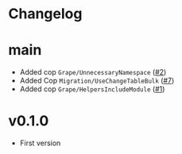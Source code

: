 # Changelog

# main

* Added cop `Grape/UnnecessaryNamespace` ([#2](https://github.com/petalmd/rubocop-petal/pull/2))
* Added Cop `Migration/UseChangeTableBulk` ([#7](https://github.com/petalmd/rubocop-petal/pull/7))
* Added cop `Grape/HelpersIncludeModule` ([#1](https://github.com/petalmd/rubocop-petal/pull/1))

# v0.1.0

* First version
